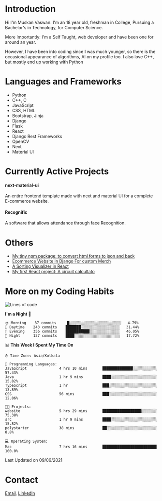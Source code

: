 <!-- - I’m currently working on:
&nbsp;&nbsp;&nbsp;&nbsp;&nbsp;&nbsp; *Circuits*[https://muskanvaswan.github.io/circuits] which, as the name suggests,  is a calculator for solving circuits with ease. This is my first React project
#### I’m currently learning : 
&nbsp;&nbsp;&nbsp;&nbsp;&nbsp;&nbsp; React.js
#### Ask me about:
&nbsp;&nbsp;&nbsp;&nbsp;&nbsp;&nbsp; Anything
#### How to reach me:
&nbsp;&nbsp;&nbsp;&nbsp;&nbsp;&nbsp; Email[mailto:muskanvaswan@gmail.com] LinkedIn[https://www.linkedin.com/in/muskan-vaswan?lipi=urn%3Ali%3Apage%3Ad_flagship3_profile_view_base_contact_details%3B%2FQpdlv5fQ12Ru4DkW2TysA%3D%3D]
#### Pronouns:
&nbsp;&nbsp;&nbsp;&nbsp;&nbsp;&nbsp; Her -->

# Introduction
Hi I'm Muskan Vaswan.
I'm an 18 year old,
freshman in College,
Pursuing a Bachelor's in Technology, for Computer Science.

More Importantly: I'm a Self Taught, web developer and have been one for around an year.

However, I have been into coding since I was much younger, so there is the occasional appearance of algorithms, AI on my profile too. I also love C++, but mostly end up working with Python


# Languages and Frameworks

- Python
- C++, C
- JavaScript
- CSS, HTML 
- Bootstrap, Jinja
- Django
- Flask
- React 
- Django Rest Frameworks
- OpenCV
- Next
- Material UI

# Currently Active Projects

#### next-material-ui
An entire frontend template made with next and material UI for a complete E-commerce website.

#### Recognific
A software that allows attendance through face Recognition.

# Others
- [My tiny npm package: to convert html forms to json and back](https://www.npmjs.com/package/forms-dynamically)
- [Ecommerce Website in Django For custom Merch](https://merch-commerce.herokuapp.com/)
- [A Sorting Visualizer in React](https://muskanvaswan.github.io/SortingVisualizer/)
- [My first React project: A circuit calcultato](https://muskanvaswan.github.io/circuits)

# More on my Coding Habits

<!--START_SECTION:waka-->
![Lines of code](https://img.shields.io/badge/From%20Hello%20World%20I%27ve%20Written-184442%20lines%20of%20code-blue)

**I'm a Night 🦉** 

```text
🌞 Morning    37 commits     █░░░░░░░░░░░░░░░░░░░░░░░░   4.79% 
🌆 Daytime    243 commits    ███████░░░░░░░░░░░░░░░░░░   31.44% 
🌃 Evening    356 commits    ███████████░░░░░░░░░░░░░░   46.05% 
🌙 Night      137 commits    ████░░░░░░░░░░░░░░░░░░░░░   17.72%

```


📊 **This Week I Spent My Time On** 

```text
⌚︎ Time Zone: Asia/Kolkata

💬 Programming Languages: 
JavaScript               4 hrs 10 mins       ██████████████░░░░░░░░░░░   57.43% 
Java                     1 hr 9 mins         ████░░░░░░░░░░░░░░░░░░░░░   15.82% 
TypeScript               1 hr                ███░░░░░░░░░░░░░░░░░░░░░░   13.89% 
CSS                      56 mins             ███░░░░░░░░░░░░░░░░░░░░░░   12.86%

🐱‍💻 Projects: 
website                  5 hrs 29 mins       ██████████████████░░░░░░░   75.38% 
src                      1 hr 9 mins         ████░░░░░░░░░░░░░░░░░░░░░   15.82% 
polystarter              38 mins             ██░░░░░░░░░░░░░░░░░░░░░░░   8.8%

💻 Operating System: 
Mac                      7 hrs 16 mins       █████████████████████████   100.0%

```


 Last Updated on 09/06/2021
<!--END_SECTION:waka-->

# Contact

[Email](mailto:muskanvaswan@gmail.com), [LinkedIn](https://www.linkedin.com/in/muskan-vaswan?lipi=urn%3Ali%3Apage%3Ad_flagship3_profile_view_base_contact_details%3B%2FQpdlv5fQ12Ru4DkW2TysA%3D%3D)



